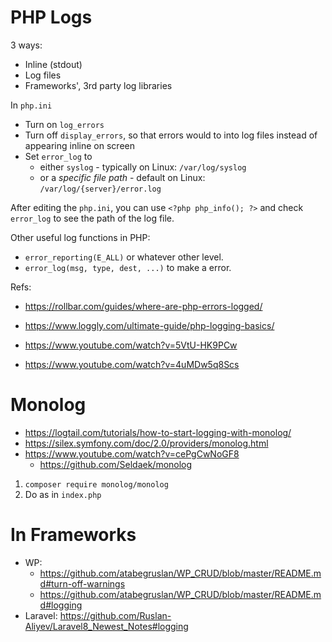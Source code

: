 # PHP Logs

3 ways:
- Inline (stdout)
- Log files
- Frameworks', 3rd party log libraries

In `php.ini`
- Turn on `log_errors`
- Turn off `display_errors`, so that errors would to into log files instead of appearing inline on screen
- Set `error_log` to 
	- either `syslog` - typically on Linux: `/var/log/syslog`
	- or a _specific file path_ - default on Linux: `/var/log/{server}/error.log`

After editing the `php.ini`, you can use `<?php php_info(); ?>` and check `error_log` to see the path of the log file.

Other useful log functions in PHP:
- `error_reporting(E_ALL)` or whatever other level.
- `error_log(msg, type, dest, ...)` to make a error.

Refs:

- https://rollbar.com/guides/where-are-php-errors-logged/
- https://www.loggly.com/ultimate-guide/php-logging-basics/  


- https://www.youtube.com/watch?v=5VtU-HK9PCw
- https://www.youtube.com/watch?v=4uMDw5q8Scs

# Monolog

- https://logtail.com/tutorials/how-to-start-logging-with-monolog/
- https://silex.symfony.com/doc/2.0/providers/monolog.html
- https://www.youtube.com/watch?v=cePgCwNoGF8
	- https://github.com/Seldaek/monolog

1. `composer require monolog/monolog`
2. Do as in `index.php`

# In Frameworks

- WP: 
	- https://github.com/atabegruslan/WP_CRUD/blob/master/README.md#turn-off-warnings
	- https://github.com/atabegruslan/WP_CRUD/blob/master/README.md#logging
- Laravel: https://github.com/Ruslan-Aliyev/Laravel8_Newest_Notes#logging

